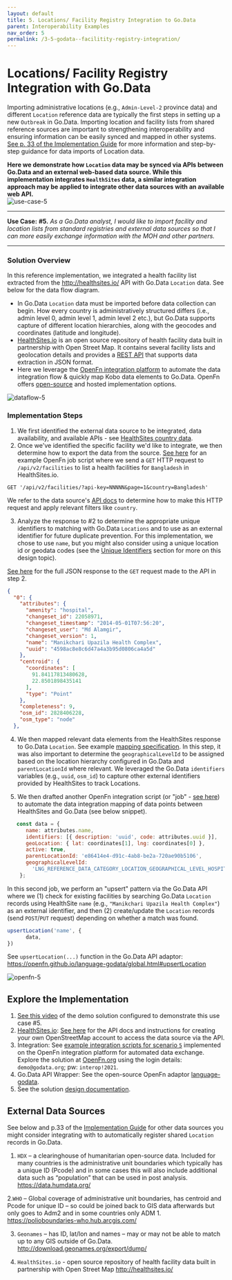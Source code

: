 ```yaml
---
layout: default
title: 5. Locations/ Facility Registry Integration to Go.Data
parent: Interoperability Examples
nav_order: 5
permalink: /3-5-godata--facilitity-registry-integration/
---
```

#  Locations/ Facility Registry Integration with Go.Data
Importing administrative locations (e.g., `Admin-Level-2` province data) and different `Location` reference data are typically the first steps in setting up a 
new `Outbreak` in Go.Data. Importing location and facility lists from shared reference sources are important to strengthening interoperability and ensuring information can be easily synced and mapped in other systems. [See p. 33 of the Implementation Guide](https://community-godata.who.int/page/documents) for more information and step-by-step guidance for data imports of Location data. 

**Here we demonstrate how `Location` data may be synced via APIs between Go.Data and an external web-based data source. While this implementation integrates `HealthSites` data, a similar integration approach may be applied to integrate other data sources with an available web API.**  
![use-case-5](../assets/use-case-5.png)

---
**Use Case:**
**#5.** _As a Go.Data analyst, I would like to import facility and location lists from standard registries and external data sources so that I can more 
easily exchange information with the MOH and other partners._

---
### Solution Overview
In this reference implementation, we integrated a health facility list extracted from the http://healthsites.io/ API with Go.Data `Location` data. See below for the data flow diagram. 
- In Go.Data `Location` data must be imported before data collection can begin.  How every country is administratively structured differs (i.e., admin level 0, admin level 1, admin level 2 etc.), but Go.Data supports capture of different location hierarchies, along with the geocodes and coordinates (latitude and longitude). 
- [HealthSites.io](http://healthsites.io/) is an open source repository of health facility data built in partnership with Open Street Map. It contains several facility lists and geolocation details and provides a [REST API](https://github.com/healthsites/healthsites/wiki/API) that supports data extraction in JSON format. 
- Here we leverage the [OpenFn integration platform](https://docs.openfn.org/) to automate the data integration flow & quickly map Kobo data elements to Go.Data. OpenFn offers [open-source](https://openfn.github.io/microservice/readme.html) and hosted implementation options. 

![dataflow-5](../assets/io-use-case-5.png)
### Implementation Steps
1. We first identified the external data source to be integrated, data availability, and available APIs - see [HealthSites country data](https://healthsites.io/#country-data). 
2. Once we've identified the specific facility we'd like to integrate, we then determine how to export the data from the source. [See here](https://github.com/WorldHealthOrganization/godata/blob/master/interoperability-jobs/5a-GETHealthSitesData.js) for an example OpenFn job script where we send a `GET` HTTP request to `/api/v2/facilities` to list a health facilities for `Bangladesh` in HealthSites.io.
```
GET '/api/v2/facilities/?api-key=NNNNN&page=1&country=Bangladesh'
```
We refer to the data source's [API docs](https://healthsites.io/api/docs/) to determine how to make this HTTP request and apply relevant filters like `country`. 

3. Analyze the response to #2 to determine the appropriate unique identifiers to matching with Go.Data `Locations` and to use as an external identifier for future duplicate prevention. For this implementation, we chose to use `name`, but you might also consider using a unique location id or geodata codes (see the [Unique Identifiers](http://worldhealthorganization.github.io/godata/topics/1-unique-identifier-schemes) section for more on this design topic). 

[See here](https://github.com/WorldHealthOrganization/godata/blob/docs-toolkit/interoperability-jobs/sampleData/bangladeshHealthSites.json) for the full JSON response to the `GET` request made to the API in step 2. 
```.json
{
  "0": {
    "attributes": {
      "amenity": "hospital",
      "changeset_id": 22058971,
      "changeset_timestamp": "2014-05-01T07:56:20",
      "changeset_user": "Md Alamgir",
      "changeset_version": 1,
      "name": "Manikchari Upazila Health Complex",
      "uuid": "4598ac8e8c6d47a4a3b95d0806ca4a5d"
    },
    "centroid": {
      "coordinates": [
        91.84117813480628,
        22.8501898435141
      ],
      "type": "Point"
    },
    "completeness": 9,
    "osm_id": 2828406228,
    "osm_type": "node"
  },
```
4. We then mapped relevant data elements from the HealthSites response to Go.Data `Location`. See example [mapping specification](https://drive.google.com/drive/folders/1qL3el6F2obdmtu2QKgcWYoXWsqBkhtII). In this step, it was also important to determine the `geographicalLevelId` to be assigned based on the location hierarchy configured in Go.Data and `parentLocationId` where relevant. We leveraged the Go.Data `identifiers` variables (e.g., `uuid`, `osm_id`) to capture other external identifiers provided by HealthSites to track Locations. 

5. We then drafted another OpenFn integration script (or "job" - [see here](https://github.com/WorldHealthOrganization/godata/blob/docs-toolkit/interoperability-jobs/5-uploadHealthSites.js)) to automate the data integration mapping of data points between HealthSites and Go.Data (see below snippet). 
```.js 
   const data = {
      name: attributes.name,
      identifiers: [{ description: 'uuid', code: attributes.uuid }],
      geoLocation: { lat: coordinates[1], lng: coordinates[0] },
      active: true,
      parentLocationId: 'e86414e4-d91c-4ab8-be2a-720ae90b5106',
      geographicalLevelId:
        'LNG_REFERENCE_DATA_CATEGORY_LOCATION_GEOGRAPHICAL_LEVEL_HOSPITAL_FACILITY',
    };
```
In this second job, we perform an "upsert" pattern via the Go.Data API where we (1) check for existing facilities by searching Go.Data `Location` records using HealthSite `name` (e.g., `"Manikchari Upazila Health Complex"`) as an external identifier, and then (2) create/update the `Location` records (send `POST`/`PUT` request) depending on whether a match was found. 
```.js
upsertLocation('name', {
      data,
})
```

See `upsertLocation(...)` function in the Go.Data API adaptor: https://openfn.github.io/language-godata/global.html#upsertLocation

![openfn-5](../assets/openfn-5.png)


## Explore the Implementation
1. [See this video](https://drive.google.com/drive/folders/1Rf9TXCXkn8_XnjH4FcRsIGqDZ-UkVvdC) of the demo solution configured to demonstrate this use case #5.  
2. [HealthSites.io](https://healthsites.io/): [See here](https://github.com/healthsites/healthsites/wiki/API) for the API docs and instructions for creating your own OpenStreetMap account to access the data source via the API. 
3. Integration: See [example integration scripts for scenario `5`](https://github.com/WorldHealthOrganization/godata/tree/master/interoperability-jobs) implemented on the OpenFn integration platform for automated data exchange. Explore the solution at [OpenFn.org](https://www.openfn.org/login) using the login details: `demo@godata.org`; pw: `interop!2021`. 
4. Go.Data API Wrapper: See the open-source OpenFn adaptor [language-godata](https://openfn.github.io/language-godata/). 
5. See the solution [design documentation](https://drive.google.com/drive/folders/1qL3el6F2obdmtu2QKgcWYoXWsqBkhtII).

## External Data Sources
See below and p.33 of the [Implementation Guide](https://community-godata.who.int/page/documents) for other data sources you might consider integrating with to automatically register shared `Location` records in Go.Data. 
1. `HDX` – a clearinghouse of humanitarian open-source data. Included for many countries is the administrative unit boundaries which typically has a unique ID (Pcode) and in some cases this will also include additional data such as “population” that can be used in post analysis.
https://data.humdata.org/

2.`WHO` – Global coverage of administrative unit boundaries, has centroid and Pcode for unique ID – so could be joined back to GIS data afterwards but only goes to Adm2 and in some countries only ADM 1.
https://polioboundaries-who.hub.arcgis.com/

3. `Geonames` – has ID, lat/lon and names – may or may not be able to match up to any GIS outside of Go.Data.
http://download.geonames.org/export/dump/

4. `HealthSites.io` - open source repository of health facility data built in partnership with Open Street Map http://healthsites.io/

